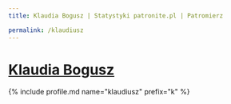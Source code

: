 ```yaml
---
title: Klaudia Bogusz | Statystyki patronite.pl | Patromierz

permalink: /klaudiusz
---
```


# [Klaudia Bogusz](https://patronite.pl/klaudiusz)

{% include profile.md name="klaudiusz" prefix="k" %}
